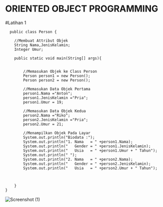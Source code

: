 # ORIENTED OBJECT PROGRAMMING
#Latihan 1

      public class Person {

        //Membuat Attribut Objek
        String Nama,JenisKelamin;
        Integer Umur;

        public static void main(String[] args){


            //Memasukan Objek ke Class Person
            Person person1 = new Person();
            Person person2 = new Person();

            //Memasukan Data Objek Pertama
            person1.Nama ="Anton";
            person1.JenisKelamin ="Pria";
            person1.Umur = 19;

            //Memasukan Data Objek Kedua
            person2.Nama ="Riko";
            person2.JenisKelamin ="Pria";
            person2.Umur = 21;

            //Menampilkan Objek Pada Layar
            System.out.println("Biodata :");
            System.out.println("1. Nama   = " +person1.Nama);
            System.out.println("   Gender = " +person1.JenisKelamin);
            System.out.println("   Usia   = " +person1.Umur + " Tahun");
            System.out.println(" ");
            System.out.println("2. Nama   = " +person2.Nama);
            System.out.println("   Gender = " +person2.JenisKelamin);
            System.out.println("   Usia   = " +person2.Umur + " Tahun");



        }
    }
    
![Screenshot (1)](https://user-images.githubusercontent.com/115928747/196046682-11d3b179-85d5-41bb-a248-9deb1f15bf27.png)
